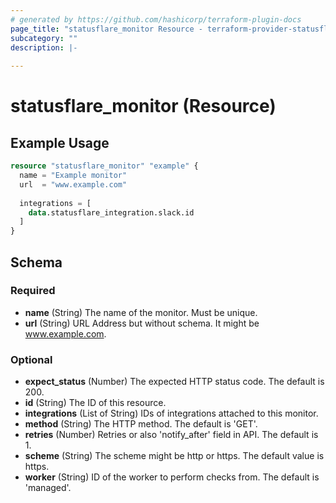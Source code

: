 ```yaml
---
# generated by https://github.com/hashicorp/terraform-plugin-docs
page_title: "statusflare_monitor Resource - terraform-provider-statusflare"
subcategory: ""
description: |-
  
---
```


# statusflare_monitor (Resource)



## Example Usage

```terraform
resource "statusflare_monitor" "example" {
  name = "Example monitor"
  url  = "www.example.com"
  
  integrations = [
    data.statusflare_integration.slack.id
  ]
}
```

<!-- schema generated by tfplugindocs -->
## Schema

### Required

- **name** (String) The name of the monitor. Must be unique.
- **url** (String) URL Address but  without schema. It might be www.example.com.

### Optional

- **expect_status** (Number) The expected HTTP status code. The default is 200.
- **id** (String) The ID of this resource.
- **integrations** (List of String) IDs of integrations attached to this monitor.
- **method** (String) The HTTP method. The default is 'GET'.
- **retries** (Number) Retries or also 'notify_after' field in API. The default is 1.
- **scheme** (String) The scheme might be http or https. The default value is https.
- **worker** (String) ID of the worker to perform checks from. The default is 'managed'.


